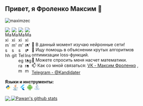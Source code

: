 ## Привет, я Фроленко Максим 👋

<p align="left"> <img src="https://komarev.com/ghpvc/?username=maximzec&label=Views&color=blue&style=plastic" alt="maximzec" /> </p>


<a href="https://hh.ru/resume/80cd20f2ff084b53850039ed1f305144776e5a">
  <img align="left" alt="Maxim`s hh" width="22px" src="https://hhcdn.ru/ichameleon/00179.png" />
</a>
<a href="https://github.com/maximzec">
  <img align="left" alt="Maxim's git" width="22px" src="https://cdn.jsdelivr.net/npm/simple-icons@v3/icons/github.svg" />
</a>
<a href="https://t.me/Kandidater">
  <img align="left" alt="Maxim's Telegram" width="22px" src="https://cdn.jsdelivr.net/npm/simple-icons@v3/icons/telegram.svg" />
</a>
<a href="https://instagram.com/_iyknk/">
  <img align="left" alt="Maxim's Instagram" width="22px" src="https://cdn.jsdelivr.net/npm/simple-icons@v3/icons/instagram.svg" />
</a>

<br/>
<br/>



- 🌱 В данный момент изучаю нейронные сети!
- 🤔 Ищу помощь в объяснении крутых алгоритмов оптимизации loss-функций.
- 💬 Можете спросить меня насчет математики.
- 📫 Как со мной связаться: [VK - Максим Фроленко](https://vk.com/tivtonlitovsky) , [Telegram - @Kandidater](https://t.me/Kandidater)



**Языки и инструменты:**  
<code><img height="20" src="https://raw.githubusercontent.com/github/explore/80688e429a7d4ef2fca1e82350fe8e3517d3494d/topics/python/python.png"></code>
<code><img height="20" src="https://raw.githubusercontent.com/github/explore/80688e429a7d4ef2fca1e82350fe8e3517d3494d/topics/java/java.png"></code>
<code><img height="20" src="https://raw.githubusercontent.com/github/explore/80688e429a7d4ef2fca1e82350fe8e3517d3494d/topics/flutter/flutter.png"></code>
<code><img height="20" src="https://raw.githubusercontent.com/github/explore/80688e429a7d4ef2fca1e82350fe8e3517d3494d/topics/android/android.png"></code>
<code><img height="20" src="https://raw.githubusercontent.com/github/explore/80688e429a7d4ef2fca1e82350fe8e3517d3494d/topics/c/c.png"></code>


<a href="https://github.com/maximzec">
  <img align="center" src="https://github-readme-stats.vercel.app/api/top-langs/?username=maximzec&theme=light&hide_langs_below=1" />
</a>
<a href="https://github.com/maximzec">
 <img align="center" src="https://github-readme-stats.vercel.app/api?username=maximzec&show_icons=true&theme=light&line_height=27" alt="Pawan's github stats"/>
</a>


<div align="center">



</div>
